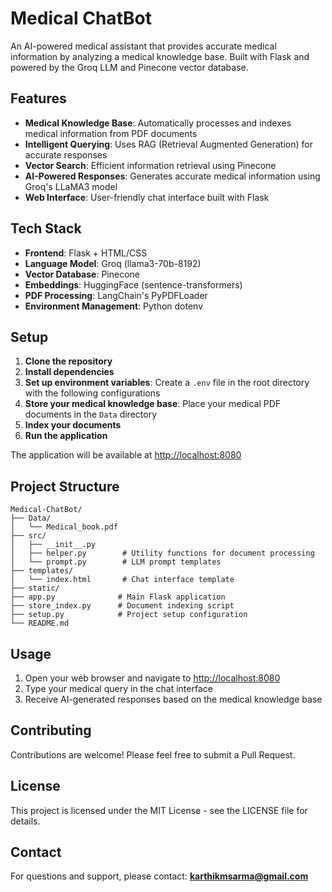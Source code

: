 # Medical ChatBot

An AI-powered medical assistant that provides accurate medical information by analyzing a medical knowledge base. Built with Flask and powered by the Groq LLM and Pinecone vector database.

## Features
- **Medical Knowledge Base**: Automatically processes and indexes medical information from PDF documents  
- **Intelligent Querying**: Uses RAG (Retrieval Augmented Generation) for accurate responses  
- **Vector Search**: Efficient information retrieval using Pinecone  
- **AI-Powered Responses**: Generates accurate medical information using Groq's LLaMA3 model  
- **Web Interface**: User-friendly chat interface built with Flask  

## Tech Stack
- **Frontend**: Flask + HTML/CSS  
- **Language Model**: Groq (llama3-70b-8192)  
- **Vector Database**: Pinecone  
- **Embeddings**: HuggingFace (sentence-transformers)  
- **PDF Processing**: LangChain's PyPDFLoader  
- **Environment Management**: Python dotenv  

## Setup
1. **Clone the repository**  
2. **Install dependencies**  
3. **Set up environment variables**: Create a `.env` file in the root directory with the following configurations  
4. **Store your medical knowledge base**: Place your medical PDF documents in the `Data` directory  
5. **Index your documents**  
6. **Run the application**  

The application will be available at [http://localhost:8080](http://localhost:8080)

## Project Structure
```
Medical-ChatBot/
├── Data/
│   └── Medical_book.pdf
├── src/
│   ├── __init__.py
│   ├── helper.py        # Utility functions for document processing
│   └── prompt.py        # LLM prompt templates
├── templates/
│   └── index.html       # Chat interface template
├── static/
├── app.py              # Main Flask application
├── store_index.py      # Document indexing script
├── setup.py            # Project setup configuration
└── README.md
```

## Usage
1. Open your web browser and navigate to [http://localhost:8080](http://localhost:8080)  
2. Type your medical query in the chat interface  
3. Receive AI-generated responses based on the medical knowledge base  

## Contributing
Contributions are welcome! Please feel free to submit a Pull Request.

## License
This project is licensed under the MIT License - see the LICENSE file for details.

## Contact
For questions and support, please contact: **karthikmsarma@gmail.com**

